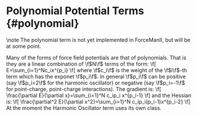 Polynomial Potential Terms                                         {#polynomial}
==========================

\note The polynomial term is not yet implemented in ForceManII, but will be at
some point.

Many of the forms of force field potentials are that of polynomials.  That is
they are a linear combination of \f$N\f$ terms of the form:
\f[
E=\sum_{i=1}^Nc_ix^{p_i}
\f]
where \f$c_i\f$ is the weight of the \f$i\f$-th term which has the exponet 
\f$p_i\f$.  In general \f$p_i\f$ can be positive (say \f$p_i=2\f$ for the
harmonic oscillator) or negative (say \f$p_i=-1\f$ for point-charge,
point-charge interactions).  The gradient is:
\f[
\frac{\partial E}{\partial x}=\sum_{i=1}^N c_ip_i x^{p_i-1}
\f]
and the Hessian is:
\f[
\frac{\partial^2 E}{\partial x^2}=\sum_{i=1}^N c_ip_i(p_i-1)x^{p_i-2}
\f]
At the moment the Harmonic Oscillator term uses its own class.
